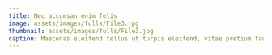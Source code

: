 ```yaml
---
title: Nec accumsan enim felis
image: assets/images/fulls/File3.jpg
thumbnail: assets/images/fulls/File3.jpg
caption: Maecenas eleifend tellus ut turpis eleifend, vitae pretium faucibus.
---
```


